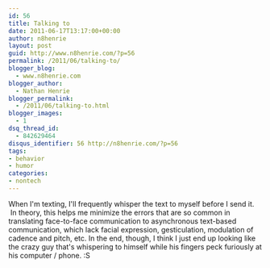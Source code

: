 ```yaml
---
id: 56
title: Talking to
date: 2011-06-17T13:17:00+00:00
author: n8henrie
layout: post
guid: http://www.n8henrie.com/?p=56
permalink: /2011/06/talking-to/
blogger_blog:
  - www.n8henrie.com
blogger_author:
  - Nathan Henrie
blogger_permalink:
  - /2011/06/talking-to.html
blogger_images:
  - 1
dsq_thread_id:
  - 842629464
disqus_identifier: 56 http://n8henrie.com/?p=56
tags:
- behavior
- humor
categories:
- nontech
---
```

<div>
  When I'm texting, I'll frequently whisper the text to myself before I send it.  In theory, this helps me minimize the errors that are so common in translating face-to-face communication to asynchronous text-based communication, which lack facial expression, gesticulation, modulation of cadence and pitch, etc. In the end, though, I think I just end up looking like the crazy guy that's whispering to himself while his fingers peck furiously at his computer / phone. :S
</div>

<div>
</div>